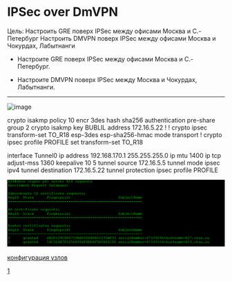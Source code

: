 # **IPSec over DmVPN**

Цель:
Настроить GRE поверх IPSec между офисами Москва и С.-Петербург
Настроить DMVPN поверх IPSec между офисами Москва и Чокурдах, Лабытнанги

+ Настроите GRE поверх IPSec между офисами Москва и С.-Петербург.
* Настроите DMVPN поверх IPSec между Москва и Чокурдах, Лабытнанги.

________________________________________________________



<img src="png/shem.png" alt="image" width="60%" height="auto">

crypto isakmp policy 10
 encr 3des
 hash sha256
 authentication pre-share
 group 2
crypto isakmp key BUBLIL address 172.16.5.22
!
!
crypto ipsec transform-set TO_R18 esp-3des esp-sha256-hmac
 mode transport
!
crypto ipsec profile PROFILE
 set transform-set TO_R18

interface Tunnel0
 ip address 192.168.170.1 255.255.255.0
 ip mtu 1400
 ip tcp adjust-mss 1360
 keepalive 10 5
 tunnel source 172.16.5.5
 tunnel mode ipsec ipv4
 tunnel destination 172.16.5.22
 tunnel protection ipsec profile PROFILE



![alt text](image-12.png)



[конфигурация узлов](conf/)

[1](1/)